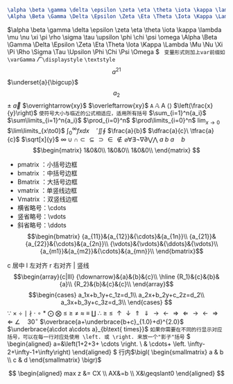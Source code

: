 ```latex
\alpha \beta \gamma \delta \epsilon \zeta \eta \theta \iota \kappa \lambda \mu \nu \xi \pi \rho \sigma \tau \upsilon \phi \chi \psi \omega
\Alpha \Beta \Gamma \Delta \Epsilon \Zeta \Eta \Theta \Iota \Kappa \Lambda \Mu \Nu \Xi \Pi \Rho \Sigma \Tau \Upsilon \Phi \Chi \Psi \Omega
```
$\alpha \beta \gamma \delta \epsilon \zeta \eta \theta \iota \kappa \lambda \mu \nu \xi \pi \rho \sigma \tau \upsilon \phi \chi \psi \omega \Alpha \Beta \Gamma \Delta \Epsilon \Zeta \Eta \Theta \Iota \Kappa \Lambda \Mu \Nu \Xi \Pi \Rho \Sigma \Tau \Upsilon \Phi \Chi \Psi \Omega $
` 变量形式则加上var前缀如 \varGamma` $\varGamma$
`\displaystyle` `\textstyle`
$$a^{21}$$
$\underset{a}{\bigcup}$
$$a_2$$
$\pm$
$\vec a$ $\overrightarrow{xy}$ $\overleftarrow{xy}$
$\mathtt{A}$ $\mathbb{A}$ $\mathsf{A}$
$\langle\rangle$
$\left(\frac{x}{y}\right)$ `使符号大小与临近的公式相适应，适用所有括号`
$\sum_{i=1}^n{a_i}$
$\sum\limits_{i=1}^n{a_i}$
$\prod_{i=0}^n$
$\prod\limits_{i=0}^n$
$\lim_{x\to0}$
$\lim\limits_{x\to0}$
$\int_0^\infty{fxdx}\quad\prime\iint\oint$
$\frac{a}{b}$
$\dfrac{a}{c}\ \tfrac{a}{c}$
$\sqrt[x]{y}$
$\infty \cup \cap \subset \subseteq \supset \in \notin \varnothing \forall \exists \lnot \nabla \partial \bigvee \bigwedge$ 
$a\ b$
$a\quad b$
$$\begin{matrix}
1&0&0\\
1&0&0\\
1&0&0\\
\end{matrix}
$$
* pmatrix ：小括号边框
* bmatrix ：中括号边框
* Bmatrix ：大括号边框
* vmatrix ：单竖线边框
* Vmatrix ：双竖线边框
* 横省略号：\cdots
* 竖省略号：\vdots
* 斜省略号：\ddots
$$\begin{bmatrix}
{a_{11}}&{a_{12}}&{\cdots}&{a_{1n}}\\
{a_{21}}&{a_{22}}&{\cdots}&{a_{2n}}\\
{\vdots}&{\vdots}&{\ddots}&{\vdots}\\
{a_{m1}}&{a_{m2}}&{\cdots}&{a_{mn}}\\
\end{bmatrix}$$

c 居中 l 左对齐 r 右对齐 | 竖线
$$\begin{array}{c|lll}
{\downarrow}&{a}&{b}&{c}\\
\hline
{R_1}&{c}&{b}&{a}\\
{R_2}&{b}&{c}&{c}\\
\end{array}$$
$$\begin{cases}
a_1x+b_1y+c_1z=d_1\\
a_2x+b_2y+c_2z=d_2\\
a_3x+b_3y+c_3z=d_3\\
\end{cases}
$$
$\because\ \times\ \div\ \mid\ \nmid\ \cdot\ \circ\ \ast\ \bigodot\ \bigotimes\ \leq\ \geq\ \neq\ \approx\ \equiv\ \coprod\ \therefore\ \geqslant\ \leqslant$
$\uparrow\downarrow\Uparrow\Downarrow\rightarrow\leftarrow\Rightarrow\Leftarrow\longrightarrow\longleftarrow\Longrightarrow\Longleftarrow$
$\angle\quad30^\circ$
$\overbrace{a+\underbrace{b+c}_{1.0}+d}^{2.0}$
$\underbrace{a\cdot a\cdots a}_{b\text{ times}}$
`如果你需要在不同的行显示对应括号，可以在每一行对应处使用 \left. 或 \right. 来放一个"影子"括号`
$
\begin{aligned}
a=&\left(1+2+3+  \cdots \right. \\
& \cdots+ \left. \infty-2+\infty-1+\infty\right)
\end{aligned}
$
行内$\bigl( \begin{smallmatrix} a & b \\ c & d \end{smallmatrix} \bigr)$ 

$$
\begin{aligned}
max z &= CX \\
AX&=b \\
X&\geqslant0
\end{aligned}
$$
